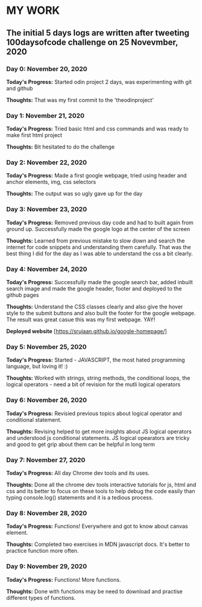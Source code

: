 # MY WORK

## The initial 5 days logs are written after tweeting 100daysofcode challenge on 25 Novevmber, 2020 

### Day 0: November 20, 2020

**Today's Progress:**  Started odin project 2 days, was experimenting with git and github

**Thoughts:** That was my first commit to the 'theodinproject'

### Day 1: November 21, 2020

**Today's Progress:**  Tried basic html and css commands
and was ready to make first html project

**Thoughts:** Bit hesitated to do the challenge


### Day 2: November 22, 2020

**Today's Progress:**  Made a first google webpage, tried using header and anchor elements, img, css selectors

**Thoughts:** The output was so ugly gave up for the day

### Day 3: November 23, 2020

**Today's Progress:** Removed previous day code and had to built again from ground up. Successfully made the google logo at the center of the screen

**Thoughts:** Learned from previous mistake to slow down and search the internet for code snippets and understanding them carefully. That was the best thing I did for the day as I was able to understand the css a bit clearly.

### Day 4: November 24, 2020

**Today's Progress:** Successfully made the google search bar, added inbuilt search image and made the google header, footer and deployed to the github pages

**Thoughts:** Understand the CSS classes clearly and also give the hover style to the submit buttons and also built the footer for the google webpage. The result was great casue this was my first webpage. YAY!

**Deployed website** [https://srujaan.github.io/google-homepage/]

### Day 5: November 25, 2020

**Today's Progress:** Started - JAVASCRIPT, the most hated programming language, but loving it! :)

**Thoughts:** Worked with strings, string methods, the conditional loops, the logical operators - need a bit of revision for the mutli logical operators


### Day 6: November 26, 2020

**Today's Progress:** Revisied previous topics about logical operator and conditional statement.

**Thoughts:** Revising helped to get more insights about JS logical operators and understood js conditional statements. JS logical opearators are tricky and good to get grip about them can be helpful in long term


### Day 7: November 27, 2020

**Today's Progress:** All day Chrome dev tools and its uses.

**Thoughts:** Done all the chrome dev tools interactive tutorials for js, html and css and its better to focus on these tools to help debug the code easily than typing console.log() statements and it is a tedious process.

### Day 8: November 28, 2020

**Today's Progress:** Functions! Everywhere and got to know about canvas element.

**Thoughts:** Completed two exercises in MDN javascript docs. It's better to practice function more often.

### Day 9: November 29, 2020

**Today's Progress:** Functions! More functions.

**Thoughts:** Done with functions may be need to download and practise different types of functions.
